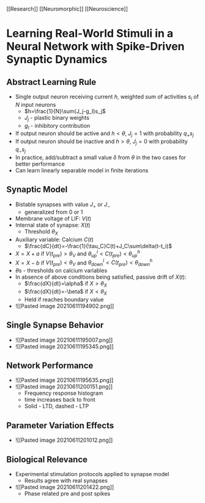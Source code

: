 [[Research]] [[Neuromorphic]] [[Neuroscience]]

# Learning Real-World Stimuli in a Neural Network with Spike-Driven Synaptic Dynamics

## Abstract Learning Rule
- Single output neuron receiving current $h$, weighted sum of activities $s_i$ of $N$ input neurons
	- $h=\frac{1}{N}\sum(J_j-g_I)s_j$
	- $J_j$ - plastic binary weights
	- $g_I$ - inhibitory contribution
- If output neuron should be active and $h<\theta$, $J_j=1$ with probability $q_+s_j$
- If output neuron should be inactive and $h>\theta$, $J_j=0$ with probability $q_-s_j$
- In practice, add/subtract a small value $\delta$ from $\theta$ in the two cases for better performance
- Can learn linearly separable model in finite iterations

## Synaptic Model
- Bistable synapses with value $J_+$ or $J_-$
	- generalized from 0 or 1
- Membrane voltage of LIF: $V(t)$
- Internal state of synapse: $X(t)$
	- Threshold $\theta_X$
- Auxiliary variable: Calcium $C(t)$
	- $\frac{dC}{dt}=-\frac{1}{\tau_C}C(t)+J_C\sum\delta(t-t_i)$
- $X=X+a$ if $V(t_{pre})>\theta_V$ and $\theta^l_{up}<C(t_{pre})<\theta^h_{up}$
- $X=X-b$ if $V(t_{pre})<\theta_V$ and $\theta^l_{down}<C(t_{pre})<\theta^h_{down}$
- $\theta$s - thresholds on calcium variables
- In absence of above conditions being satisfied, passive drift of $X(t)$:
	- $\frac{dX}{dt}=\alpha$ if $X>\theta_X$
	- $\frac{dX}{dt}=-\beta$ if $X<\theta_X$
	- Held if reaches boundary value
- ![[Pasted image 20210611194902.png]]

## Single Synapse Behavior
- ![[Pasted image 20210611195007.png]]
- ![[Pasted image 20210611195345.png]]

## Network Performance
- ![[Pasted image 20210611195635.png]]
- ![[Pasted image 20210611200151.png]]
	- Frequency response histogram
	- time increases back to front
	- Solid - LTD, dashed - LTP

## Parameter Variation Effects
- ![[Pasted image 20210611201012.png]]

## Biological Relevance
- Experimental stimulation protocols applied to synapse model
	- Results agree with real synapses
- ![[Pasted image 20210611201422.png]]
	- Phase related pre and post spikes

